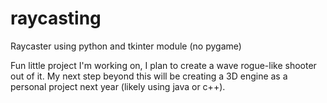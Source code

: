 # raycasting
Raycaster using python and tkinter module (no pygame)

Fun little project I'm working on, I plan to create a wave rogue-like shooter out of it.
My next step beyond this will be creating a 3D engine as a personal project next year (likely using java or c++).
